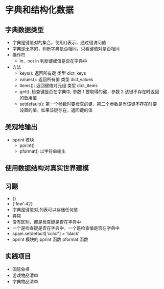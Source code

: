 # 字典和结构化数据

## 字典数据类型

- 字典是键值对的集合，使用{}表示，通过键访问值
- 字典是无序的，判断字典是否相同，只看键值对是否相同
- 操作符
    - in、not in 判断键或值是否在字典中
- 方法
  - keys(): 返回所有键 类型 dict_keys
  - values(): 返回所有值 类型 dict_values
  - items(): 返回键值对元组 类型 dict_items
  - get(): 检查键是否在字典中, 参数 1 要取得的键，参数 2 该键不存在时返回的备用值
  - setdefault(): 第一个参数时要检查的键，第二个参数是当该键不存在时要设置的值，如果该键存在，返回键的值

## 美观地输出

- pprint 模块
  - pprint()
  - pformat() 以字符串输出

## 使用数据结构对真实世界建模

## 习题

- {}
- {'fow':42}
- 字典是键值对,列表可以存储任何值
- 异常
- 没有区别，都是检查键是否在字典中
- 一个是检查键是否在字典中，一个是检查值是否在字典中
- spam.setdefault['color'] = 'black'
- pprint 模块的 pprint 函数 pformat 函数

## 实践项目

- 国际象棋
- 游戏物品清单
- 字典物品清单
